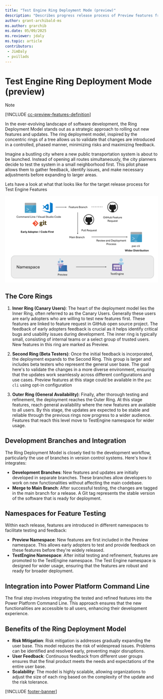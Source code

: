 ```yaml
---
title: "Test Engine Ring Deployment Mode (preview)"
description: "Describes progress release process of Preview features from source code to general availability"
author: grant-archibald-ms
ms.author: grarchib
ms.date: 05/09/2025
ms.reviewer: jdaly
ms.topic: article
contributors:
 - JimDaly
 - pvillads
---
```


# Test Engine Ring Deployment Mode (preview)

> [!NOTE]
> [!INCLUDE [cc-preview-features-definition](../includes/cc-preview-features-definition.md)]

In the ever-evolving landscape of software development, the Ring Deployment Model stands out as a strategic approach to rolling out new features and updates. The ring deployment model, inspired by the concentric rings of a tree allows us to validate that changes are introduced in a controlled, phased manner, minimizing risks and maximizing feedback.

Imagine a bustling city where a new public transportation system is about to be launched. Instead of opening all routes simultaneously, the city planners decide to test the system in a small neighborhood first. This pilot phase allows them to gather feedback, identify issues, and make necessary adjustments before expanding to larger areas.

Lets have a look at what that looks like for the target release process for Test Engine Features

![Overview diagram of target release process for new features](./media/ring-deployment-model.png)

## The Core Rings

1. **Inner Ring (Canary Users)**: The heart of the deployment model lies the Inner Ring, often referred to as the Canary Users. Generally these users are early adopters who are willing to test new features first. These features are linked to feature request in GitHub open source project. The feedback of early adopters feedback is crucial as it helps identify critical bugs and usability issues during development. The inner ring is typically small, consisting of internal teams or a select group of trusted users. New features in this ring are marked as Preview.

2. **Second Ring (Beta Testers)**: Once the initial feedback is incorporated, the deployment expands to the Second Ring. This group is larger and includes beta testers who represent the general user base. The goal here's to validate the changes in a more diverse environment, ensuring that the updates work seamlessly across different configurations and use cases. Preview features at this stage could be available in the `pac cli` using opt-in configuration

3. **Outer Ring (General Availability)**: Finally, after thorough testing and refinement, the deployment reaches the Outer Ring. At this stage features, reach general availability where the new features are available to all users. By this stage, the updates are expected to be stable and reliable through the previous rings now progress to a wider audience. Features that reach this level move to TestEngine namespace for wider usage.

## Development Branches and Integration

The Ring Deployment Model is closely tied to the development workflow, particularly the use of branches in version control systems. Here's how it integrates:

- **Development Branches**: New features and updates are initially developed in separate branches. These branches allow developers to work on new functionalities without affecting the main codebase.
- **Merge to Main Branch**: After successful testing, the changes are tagged in the main branch for a release. A Git tag represents the stable version of the software that is ready for deployment.

## Namespaces for Feature Testing

Within each release, features are introduced in different namespaces to facilitate testing and feedback:

- **Preview Namespace**: New features are first included in the Preview namespace. This allows early adopters to test and provide feedback on these features before they're widely released.
- **TestEngine Namespace**: After initial testing and refinement, features are promoted to the TestEngine namespace. The Test Engine namespace is designed for wider usage, ensuring that the features are robust and ready for broader deployment.

## Integration into Power Platform Command Line

The final step involves integrating the tested and refined features into the Power Platform Command Line. This approach ensures that the new functionalities are accessible to all users, enhancing their development experience.

## Benefits of the Ring Deployment Model

- **Risk Mitigation**: Risk mitigation is addresses gradually expanding the user base. This model reduces the risk of widespread issues. Problems can be identified and resolved early, preventing major disruptions.
- **User Feedback**: Continuous feedback from different user groups ensures that the final product meets the needs and expectations of the entire user base.
- **Scalability**: The model is highly scalable, allowing organizations to adjust the size of each ring based on the complexity of the update and the risk tolerance.

[!INCLUDE [footer-banner](../includes/footer-banner.md)]
